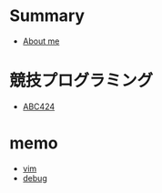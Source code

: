 # Summary

- [About me](./profile.md)  

# 競技プログラミング

- [ABC424](./comp/ABC424.md)  

# memo
- [vim](./memo/vim.md)
- [debug](./memo/debug.md)
